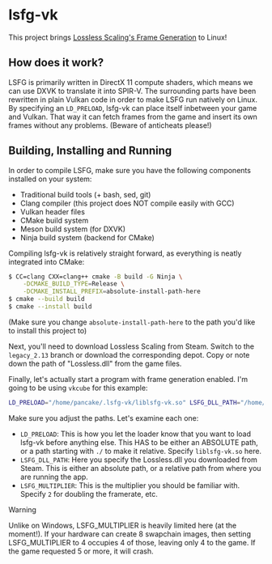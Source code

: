 # lsfg-vk
This project brings [Lossless Scaling's Frame Generation](https://store.steampowered.com/app/993090/Lossless_Scaling/) to Linux!

## How does it work?
LSFG is primarily written in DirectX 11 compute shaders, which means we can use DXVK to translate it into SPIR-V. The surrounding parts have been rewritten in plain Vulkan code in order to make LSFG run natively on Linux.
By specifying an `LD_PRELOAD`, lsfg-vk can place itself inbetween your game and Vulkan. That way it can fetch frames from the game and insert its own frames without any problems. (Beware of anticheats please!)

## Building, Installing and Running
In order to compile LSFG, make sure you have the following components installed on your system:
- Traditional build tools (+ bash, sed, git)
- Clang compiler (this project does NOT compile easily with GCC)
- Vulkan header files
- CMake build system
- Meson build system (for DXVK)
- Ninja build system (backend for CMake)

Compiling lsfg-vk is relatively straight forward, as everything is neatly integrated into CMake:
```bash
$ CC=clang CXX=clang++ cmake -B build -G Ninja \
    -DCMAKE_BUILD_TYPE=Release \
    -DCMAKE_INSTALL_PREFIX=absolute-install-path-here
$ cmake --build build
$ cmake --install build
```
(Make sure you change `absolute-install-path-here` to the path you'd like to install this project to)

Next, you'll need to download Lossless Scaling from Steam. Switch to the `legacy_2.13` branch or download the corresponding depot.
Copy or note down the path of "Lossless.dll" from the game files.

Finally, let's actually start a program with frame generation enabled. I'm going to be using `vkcube` for this example:
```bash
LD_PRELOAD="/home/pancake/.lsfg-vk/liblsfg-vk.so" LSFG_DLL_PATH="/home/pancake/games/Lossless Scaling/Lossless.dll" LSFG_MULTIPLIER=4 vkcube
```
Make sure you adjust the paths. Let's examine each one:
- `LD_PRELOAD`: This is how you let the loader know that you want to load lsfg-vk before anything else. This HAS to be either an ABSOLUTE path, or a path starting with `./` to make it relative. Specify `liblsfg-vk.so` here.
- `LSFG_DLL_PATH`: Here you specify the Lossless.dll you downloaded from Steam. This is either an absolute path, or a relative path from where you are running the app.
- `LSFG_MULTIPLIER`: This is the multiplier you should be familiar with. Specify `2` for doubling the framerate, etc.

>[!WARNING]
> Unlike on Windows, LSFG_MULTIPLIER is heavily limited here (at the moment!). If your hardware can create 8 swapchain images, then setting LSFG_MULTIPLIER to 4 occupies 4 of those, leaving only 4 to the game. If the game requested 5 or more, it will crash.
